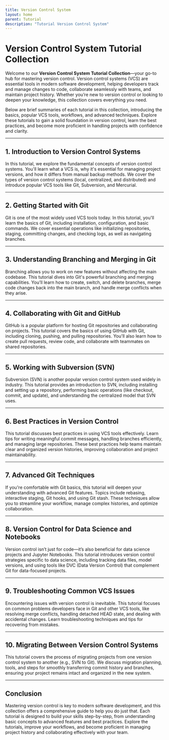 ```yaml
---
title: Version Control System
layout: home
parent: Tutorial
description: "Tutorial Version Control System"
---
```


# **Version Control System Tutorial Collection**

Welcome to our **Version Control System Tutorial Collection**—your go-to hub for mastering version control. Version control systems (VCS) are essential tools in modern software development, helping developers track and manage changes to code, collaborate seamlessly with teams, and maintain project history. Whether you’re new to version control or looking to deepen your knowledge, this collection covers everything you need.

Below are brief summaries of each tutorial in this collection, introducing the basics, popular VCS tools, workflows, and advanced techniques. Explore these tutorials to gain a solid foundation in version control, learn the best practices, and become more proficient in handling projects with confidence and clarity.

---

## **1. Introduction to Version Control Systems**

In this tutorial, we explore the fundamental concepts of version control systems. You'll learn what a VCS is, why it's essential for managing project versions, and how it differs from manual backup methods. We cover the types of version control systems (local, centralized, and distributed) and introduce popular VCS tools like Git, Subversion, and Mercurial.

---

## **2. Getting Started with Git**

Git is one of the most widely used VCS tools today. In this tutorial, you'll learn the basics of Git, including installation, configuration, and basic commands. We cover essential operations like initializing repositories, staging, committing changes, and checking logs, as well as navigating branches.

---

## **3. Understanding Branching and Merging in Git**

Branching allows you to work on new features without affecting the main codebase. This tutorial dives into Git's powerful branching and merging capabilities. You’ll learn how to create, switch, and delete branches, merge code changes back into the main branch, and handle merge conflicts when they arise.

---

## **4. Collaborating with Git and GitHub**

GitHub is a popular platform for hosting Git repositories and collaborating on projects. This tutorial covers the basics of using GitHub with Git, including cloning, pushing, and pulling repositories. You'll also learn how to create pull requests, review code, and collaborate with teammates on shared repositories.

---

## **5. Working with Subversion (SVN)**

Subversion (SVN) is another popular version control system used widely in industry. This tutorial provides an introduction to SVN, including installing and setting up a repository, performing basic operations (like checkout, commit, and update), and understanding the centralized model that SVN uses.

---

## **6. Best Practices in Version Control**

This tutorial discusses best practices in using VCS tools effectively. Learn tips for writing meaningful commit messages, handling branches efficiently, and managing large repositories. These best practices help teams maintain clear and organized version histories, improving collaboration and project maintainability.

---

## **7. Advanced Git Techniques**

If you're comfortable with Git basics, this tutorial will deepen your understanding with advanced Git features. Topics include rebasing, interactive staging, Git hooks, and using Git stash. These techniques allow you to streamline your workflow, manage complex histories, and optimize collaboration.

---

## **8. Version Control for Data Science and Notebooks**

Version control isn’t just for code—it’s also beneficial for data science projects and Jupyter Notebooks. This tutorial introduces version control strategies specific to data science, including tracking data files, model versions, and using tools like DVC (Data Version Control) that complement Git for data-focused projects.

---

## **9. Troubleshooting Common VCS Issues**

Encountering issues with version control is inevitable. This tutorial focuses on common problems developers face in Git and other VCS tools, like resolving merge conflicts, handling detached HEAD state, and dealing with accidental changes. Learn troubleshooting techniques and tips for recovering from mistakes.

---

## **10. Migrating Between Version Control Systems**

This tutorial covers the process of migrating projects from one version control system to another (e.g., SVN to Git). We discuss migration planning, tools, and steps for smoothly transferring commit history and branches, ensuring your project remains intact and organized in the new system.

---

## **Conclusion**

Mastering version control is key to modern software development, and this collection offers a comprehensive guide to help you do just that. Each tutorial is designed to build your skills step-by-step, from understanding basic concepts to advanced features and best practices. Explore the tutorials, improve your workflows, and become proficient in managing project history and collaborating effectively with your team.